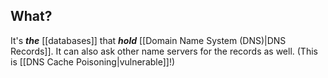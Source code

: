## What?
It's ***the*** [[databases]] that ***hold*** [[Domain Name System (DNS)|DNS Records]]. It can also ask other name servers for the records as well. (This is [[DNS Cache Poisoning|vulnerable]]!)

